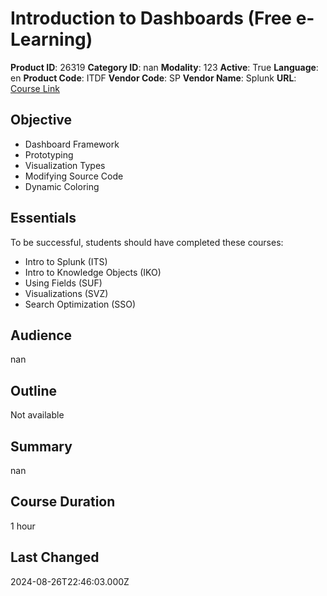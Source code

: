 # Introduction to Dashboards (Free e-Learning)

**Product ID**: 26319
**Category ID**: nan
**Modality**: 123
**Active**: True
**Language**: en
**Product Code**: ITDF
**Vendor Code**: SP
**Vendor Name**: Splunk
**URL**: [Course Link](https://www.fastlaneus.com/product/splunk-itdf)

## Objective
- Dashboard Framework
- Prototyping
- Visualization Types
- Modifying Source Code
- Dynamic Coloring

## Essentials
To be successful, students should have completed these courses:


- Intro to Splunk (ITS)
- Intro to Knowledge Objects (IKO)
- Using Fields (SUF)
- Visualizations (SVZ)
- Search Optimization (SSO)

## Audience
nan

## Outline
Not available

## Summary
nan

## Course Duration
1 hour

## Last Changed
2024-08-26T22:46:03.000Z
